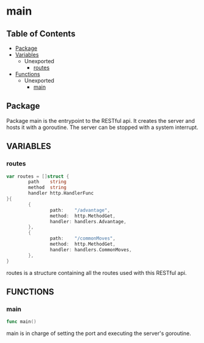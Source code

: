 # main

## Table of Contents

- [Package](#package)
- [Variables](#variables)
  - Unexported
    - [routes](#routes)
- [Functions](#functions)
  - Unexported
    - [main](#main-1)

## Package

Package main is the entrypoint to the RESTful api. It creates the server and
hosts it with a goroutine. The server can be stopped with a system
interrupt.

## VARIABLES

### routes

```go
var routes = []struct {
        path    string
        method  string
        handler http.HandlerFunc
}{
        {
                path:    "/advantage",
                method:  http.MethodGet,
                handler: handlers.Advantage,
        },
        {
                path:    "/commonMoves",
                method:  http.MethodGet,
                handler: handlers.CommonMoves,
        },
}
```

routes is a structure containing all the routes used with this RESTful api.

## FUNCTIONS

### main

```go
func main()
```

main is in charge of setting the port and executing the server's goroutine.
